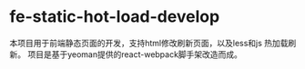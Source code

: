 # fe-static-hot-load-develop
本项目用于前端静态页面的开发，支持html修改刷新页面，以及less和js 热加载刷新。
项目是基于yeoman提供的react-webpack脚手架改造而成。
